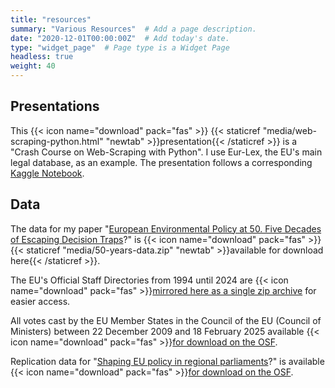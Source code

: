 ```yaml
---
title: "resources" 
summary: "Various Resources"  # Add a page description.
date: "2020-12-01T00:00:00Z"  # Add today's date.
type: "widget_page"  # Page type is a Widget Page
headless: true
weight: 40
---
```


## Presentations

This {{< icon name="download" pack="fas" >}} {{< staticref
"media/web-scraping-python.html" "newtab" >}}presentation{{<
/staticref >}} is a "Crash Course on Web-Scraping with Python". I use
Eur-Lex, the EU's main legal database, as an example. The presentation
follows a corresponding [Kaggle
Notebook](https://www.kaggle.com/code/henningninneh/web-scraping-with-python-two-examples).

## Data 

The data for my paper "[European Environmental Policy at 50. Five
Decades of Escaping Decision Traps](publication/50-years/)?" is {{< icon name="download" pack="fas" >}}{{< staticref
"media/50-years-data.zip" "newtab" >}}available for download here{{< /staticref >}}.

The EU's Official Staff Directories from 1994 until 2024 are {{< icon name="download" pack="fas" >}}[mirrored here as a single zip archive](https://lo.co.at/eu_od.zip) for easier access.

All votes cast by the EU Member States in the Council of the EU
(Council of Ministers) between 22 December 2009 and 18 February 2025
available {{< icon name="download" pack="fas" >}}[for download on the
OSF](https://osf.io/4vn3x/).

Replication data for "[Shaping EU policy in regional parliaments](publication/german-state-parliaments/)?" is
available {{< icon name="download" pack="fas" >}}[for download on the
OSF](https://osf.io/sw9nk/).

